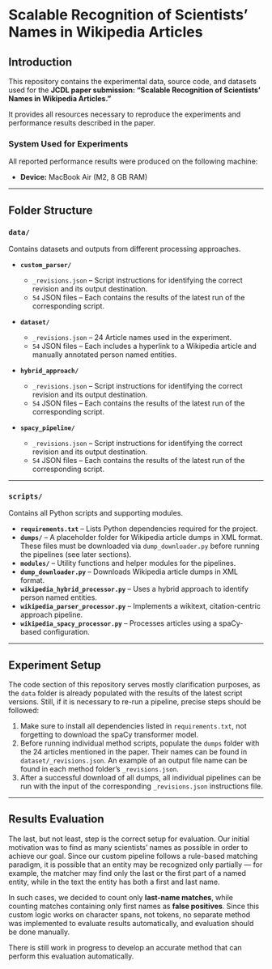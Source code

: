 # Scalable Recognition of Scientists’ Names in Wikipedia Articles

## Introduction

This repository contains the experimental data, source code, and datasets used for the **JCDL paper submission: “Scalable Recognition of Scientists’ Names in Wikipedia Articles.”**

It provides all resources necessary to reproduce the experiments and performance results described in the paper.

### System Used for Experiments

All reported performance results were produced on the following machine:

- **Device:** MacBook Air (M2, 8 GB RAM)

---

## Folder Structure

### `data/`

Contains datasets and outputs from different processing approaches.

- **`custom_parser/`**

  - `_revisions.json` – Script instructions for identifying the correct revision and its output destination.
  - `54` JSON files – Each contains the results of the latest run of the corresponding script.

- **`dataset/`**

  - `_revisions.json` – 24 Article names used in the experiment.
  - `54` JSON files – Each includes a hyperlink to a Wikipedia article and manually annotated person named entities.

- **`hybrid_approach/`**

  - `_revisions.json` – Script instructions for identifying the correct revision and its output destination.
  - `54` JSON files – Each contains the results of the latest run of the corresponding script.

- **`spacy_pipeline/`**
  - `_revisions.json` – Script instructions for identifying the correct revision and its output destination.
  - `54` JSON files – Each contains the results of the latest run of the corresponding script.

---

### `scripts/`

Contains all Python scripts and supporting modules.

- **`requirements.txt`** – Lists Python dependencies required for the project.
- **`dumps/`** – A placeholder folder for Wikipedia article dumps in XML format. These files must be downloaded via `dump_downloader.py` before running the pipelines (see later sections).
- **`modules/`** – Utility functions and helper modules for the pipelines.
- **`dump_downloader.py`** – Downloads Wikipedia article dumps in XML format.
- **`wikipedia_hybrid_processor.py`** – Uses a hybrid approach to identify person named entities.
- **`wikipedia_parser_processor.py`** – Implements a wikitext, citation-centric approach pipeline.
- **`wikipedia_spacy_processor.py`** – Processes articles using a spaCy-based configuration.

---

## Experiment Setup

The code section of this repository serves mostly clarification purposes, as the `data` folder is already populated with the results of the latest script versions. Still, if it is necessary to re-run a pipeline, precise steps should be followed:

1. Make sure to install all dependencies listed in `requirements.txt`, not forgetting to download the spaCy transformer model.
2. Before running individual method scripts, populate the `dumps` folder with the 24 articles mentioned in the paper. Their names can be found in `dataset/_revisions.json`. An example of an output file name can be found in each method folder’s `_revisions.json`.
3. After a successful download of all dumps, all individual pipelines can be run with the input of the corresponding `_revisions.json` instructions file.

---

## Results Evaluation

The last, but not least, step is the correct setup for evaluation. Our initial motivation was to find as many scientists’ names as possible in order to achieve our goal. Since our custom pipeline follows a rule-based matching paradigm, it is possible that an entity may be recognized only partially — for example, the matcher may find only the last or the first part of a named entity, while in the text the entity has both a first and last name.

In such cases, we decided to count only **last-name matches**, while counting matches containing only first names as **false positives**. Since this custom logic works on character spans, not tokens, no separate method was implemented to evaluate results automatically, and evaluation should be done manually.

There is still work in progress to develop an accurate method that can perform this evaluation automatically.
